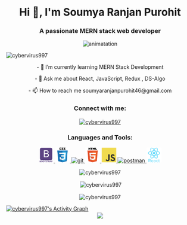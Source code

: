 <!-- ![alt text](https://i.ibb.co/tcb7jST/Hello-i-m-Soumya-A-fullstack-developer.png) -->
<!-- ### Hello! i'm a fullstack developer

- 🌱 I love writing JavaScript, and building fun experiments/projects on React.js 
- 🌱 I’m currently learning MERN stack

- 📫 How to reach me soumyaranjanpurohit46@gmail.com.



![cybervirus997's GitHub stats](https://github-readme-stats.vercel.app/api?username=cybervirus997&count_private=true&show_icons=true&theme=synthwave)


<a href="">
  <img align="center" src="https://github-readme-stats.vercel.app/api/top-langs/?username=cybervirus997&layout=compact&repo=github-readme-stats" />
</a> -->


<h1 align = "center"> Hi 👋, I'm Soumya Ranjan Purohit </h1>
<h3 align = "center"> A passionate MERN stack web developer </h3>

<div align="center">
  <img src="https://user-images.githubusercontent.com/72969348/136061930-9fa27e6d-1f2f-4f0e-a509-7d2858506ffc.jpg" width="65%" src="" alt="animatation" />
</div>
<p align="left"> <img src="https://komarev.com/ghpvc/?username=cybervirus997&label=Profile%20views&color=0e75b6&style=flat" alt="cybervirus997" /> </p>

<div align="center">
   <p>  - 🌱 I’m currently learning MERN Stack Development</p>
   <p> - 💬 Ask me about React, JavaScript, Redux , DS-Algo</p>
   <p> - 📫 How to reach me soumyaranjanpurohit46@gmail.com</p>




</div>

<h3 align="center">Connect with me:</h3>
<p align="center">
<a href="https://www.linkedin.com/in/soumya-ranjan-purohit-90a3a194/" target="blank"><img align="center" src="https://raw.githubusercontent.com/rahuldkjain/github-profile-readme-generator/master/src/images/icons/Social/linked-in-alt.svg" alt="cybervirus997" height="30" width="40" /></a>

</p>

<h3 align="center">Languages and Tools:</h3>
<p align="center"> <a href="https://getbootstrap.com" target="_blank"> <img src="https://raw.githubusercontent.com/devicons/devicon/master/icons/bootstrap/bootstrap-plain-wordmark.svg" alt="bootstrap" width="40" height="40"/> </a> <a href="https://www.w3schools.com/css/" target="_blank"> <img src="https://raw.githubusercontent.com/devicons/devicon/master/icons/css3/css3-original-wordmark.svg" alt="css3" width="40" height="40"/> </a> <a href="https://git-scm.com/" target="_blank"> <img src="https://www.vectorlogo.zone/logos/git-scm/git-scm-icon.svg" alt="git" width="40" height="40"/> </a> <a href="https://www.w3.org/html/" target="_blank"> <img src="https://raw.githubusercontent.com/devicons/devicon/master/icons/html5/html5-original-wordmark.svg" alt="html5" width="40" height="40"/> </a> <a href="https://developer.mozilla.org/en-US/docs/Web/JavaScript" target="_blank"> <img src="https://raw.githubusercontent.com/devicons/devicon/master/icons/javascript/javascript-original.svg" alt="javascript" width="40" height="40"/> </a> <a href="https://postman.com" target="_blank"> <img src="https://www.vectorlogo.zone/logos/getpostman/getpostman-icon.svg" alt="postman" width="40" height="40"/> </a> <a href="https://reactjs.org/" target="_blank"> <img src="https://raw.githubusercontent.com/devicons/devicon/master/icons/react/react-original-wordmark.svg" alt="react" width="40" height="40"/> </a> </p>



<div align="center">
  <p><img align="center"src="https://github-readme-stats.vercel.app/api/top-langs?username=cybervirus997&theme=synthwave" alt="cybervirus997" /></p>

<p>&nbsp;<img align="center" src="https://github-readme-stats.vercel.app/api?username=cybervirus997&theme=synthwave" alt="cybervirus997" /></p>

<p><img align="center" src="https://github-readme-streak-stats.herokuapp.com/?user=cybervirus997&theme=synthwave" alt="cybervirus997" /></p>
</div>
<a href="https://github.com/cybervirus997/github-readme-activity-graph"><img alt="cybervirus997's Activity Graph" src="https://activity-graph.herokuapp.com/graph?username=cybervirus997&bg_color=1F222E&color=F8D866&line=F85D7F&point=FFFFFF&hide_border=true" /></a>

<div align="center">
  <img align="center" src="https://github-readme-stats.vercel.app/api/wakatime?username=willianrod&repo=github-readme-stats" />
</div>

